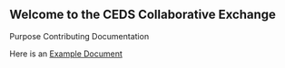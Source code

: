 ##  Welcome to the CEDS Collaborative Exchange

Purpose
Contributing
Documentation


Here is an [Example Document](https://github.com/CEDS-Collaborative-Exchange/.github/raw/main/doc/Example%20Document.docx)

